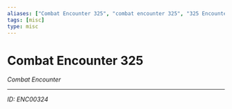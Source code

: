 ```yaml
---
aliases: ["Combat Encounter 325", "combat encounter 325", "325 Encounter Combat"]
tags: [misc]
type: misc
---
```


# Combat Encounter 325

*Combat Encounter*

---
*ID: ENC00324*